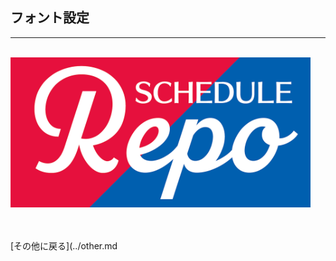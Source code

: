 ## フォント設定
***
<br />
<img src="../imgs/logo.png" width="480px">
<br /><br /><br />

[その他に戻る](../other.md